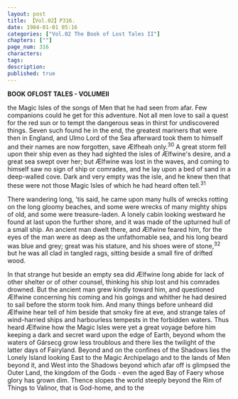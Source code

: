 ```yaml
---
layout: post
title: 【Vol.02】P316.
date: 1984-01-01 05:16
categories: ["Vol.02 The Book of Lost Tales II"]
chapters: [""]
page_num: 316
characters: 
tags: 
description: 
published: true
---
```


<p style="text-indent: 0;">
<B>BOOK OFLOST TALES - VOLUMEII</B>
</p>

the Magic Isles of the songs of Men that he had seen from afar. Few companions could he get for this adventure. Not all men love to sail a quest for the red sun or to tempt the dangerous seas in thirst for undiscovered things. Seven such found he in the end, the greatest mariners that were then in England, and Ulmo Lord of the Sea afterward took them to himself and their names are now forgotten, save Ælfheah only.<SUP>30</SUP> A great storm fell upon their ship even as they had sighted the isles of Ælfwine's desire, and a great sea swept over her; but Ælfwine was lost in the waves, and coming to himself saw no sign of ship or comrades, and he lay upon a bed of sand in a deep-walled cove. Dark and very empty was the isle, and he knew then that these were not those Magic Isles of which he had heard often tell.<SUP>31</SUP>

There wandering long, 'tis said, he came upon many hulls of wrecks rotting on the long gloomy beaches, and some were wrecks of many mighty ships of old, and some were treasure-laden. A lonely cabin looking westward he found at last upon the further shore, and it was made of the upturned hull of a small ship. An ancient man dwelt there, and Ælfwine feared him, for the eyes of the man were as deep as the unfathomable sea, and his long beard was blue and grey; great was his stature, and his shoes were of stone,<SUP>32</SUP> but he was all clad in tangled rags, sitting beside a small fire of drifted wood.

In that strange hut beside an empty sea did Ælfwine long abide for lack of other shelter or of other counsel, thinking his ship lost and his comrades drowned. But the ancient man grew kindly toward him, and questioned Ælfwine concerning his coming and his goings and whither he had desired to sail before the storm took him. And many things before unheard did Ælfwine hear tell of him beside that smoky fire at eve, and strange tales of wind-harried ships and harbourless tempests in the forbidden waters. Thus heard Ælfwine how the Magic Isles were yet a great voyage before him keeping a dark and secret ward upon the edge of Earth, beyond whom the waters of Gársecg grow less troublous and there lies the twilight of the latter days of Fairyland. Beyond and on the confines of the Shadows lies the Lonely Island looking East to the Magic Archipelago and to the lands of Men beyond it, and West into the Shadows beyond which afar off is glimpsed the Outer Land, the kingdom of the Gods - even the aged Bay of Faery whose glory has grown dim. Thence slopes the world steeply beyond the Rim of Things to Valinor, that is God-home, and to the


